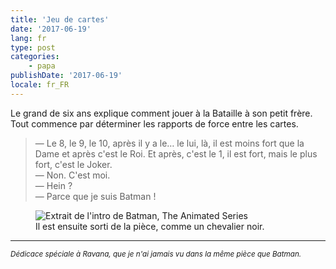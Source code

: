 ```yaml
---
title: 'Jeu de cartes'
date: '2017-06-19'
lang: fr
type: post
categories:
    - papa
publishDate: '2017-06-19'
locale: fr_FR
---
```


Le grand de six ans explique comment jouer à la Bataille à son petit frère. Tout commence par déterminer les rapports de force entre les cartes.

<!-- more -->

> — Le 8, le 9, le 10, après il y a le… le lui, là, il est moins fort que la Dame et après c'est le Roi. Et après, c'est le 1, il est fort, mais le plus fort, c'est le Joker.  
> — Non. C'est moi.  
> — Hein ?  
> — Parce que je suis Batman !


<figure>
  <img src="{{ page.url }}batman.gif" alt="Extrait de l'intro de Batman, The Animated Series"/>
  <figcaption>Il est ensuite sorti de la pièce, comme un chevalier noir.</figcaption>
</figure>

***

<small><i>Dédicace spéciale à Ravana, que je n'ai jamais vu dans la même pièce que Batman.</i></small>